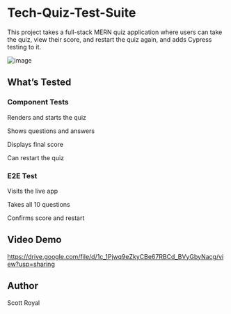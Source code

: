 # Tech-Quiz-Test-Suite
This project takes a full-stack MERN quiz application where users can take the quiz, view their score, and restart the quiz again, and adds Cypress testing to it.

![image](https://github.com/user-attachments/assets/352aa3a2-9931-4bb0-9a15-8a54526067b4)

## What’s Tested
### Component Tests

Renders and starts the quiz

Shows questions and answers

Displays final score

Can restart the quiz

### E2E Test

Visits the live app

Takes all 10 questions

Confirms score and restart

## Video Demo
https://drive.google.com/file/d/1c_1Pjwq9eZkyCBe67RBCd_BVyGbyNacg/view?usp=sharing

## Author
Scott Royal




